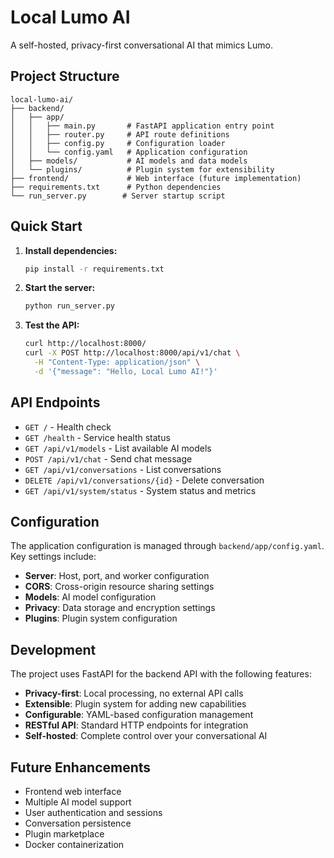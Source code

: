 # Local Lumo AI

A self-hosted, privacy-first conversational AI that mimics Lumo.

## Project Structure

```
local-lumo-ai/
├── backend/
│   ├── app/
│   │   ├── main.py       # FastAPI application entry point
│   │   ├── router.py     # API route definitions
│   │   ├── config.py     # Configuration loader
│   │   └── config.yaml   # Application configuration
│   ├── models/           # AI models and data models
│   └── plugins/          # Plugin system for extensibility
├── frontend/             # Web interface (future implementation)
├── requirements.txt      # Python dependencies
└── run_server.py        # Server startup script
```

## Quick Start

1. **Install dependencies:**
   ```bash
   pip install -r requirements.txt
   ```

2. **Start the server:**
   ```bash
   python run_server.py
   ```

3. **Test the API:**
   ```bash
   curl http://localhost:8000/
   curl -X POST http://localhost:8000/api/v1/chat \
     -H "Content-Type: application/json" \
     -d '{"message": "Hello, Local Lumo AI!"}'
   ```

## API Endpoints

- `GET /` - Health check
- `GET /health` - Service health status
- `GET /api/v1/models` - List available AI models
- `POST /api/v1/chat` - Send chat message
- `GET /api/v1/conversations` - List conversations
- `DELETE /api/v1/conversations/{id}` - Delete conversation
- `GET /api/v1/system/status` - System status and metrics

## Configuration

The application configuration is managed through `backend/app/config.yaml`. Key settings include:

- **Server**: Host, port, and worker configuration
- **CORS**: Cross-origin resource sharing settings
- **Models**: AI model configuration
- **Privacy**: Data storage and encryption settings
- **Plugins**: Plugin system configuration

## Development

The project uses FastAPI for the backend API with the following features:

- **Privacy-first**: Local processing, no external API calls
- **Extensible**: Plugin system for adding new capabilities
- **Configurable**: YAML-based configuration management
- **RESTful API**: Standard HTTP endpoints for integration
- **Self-hosted**: Complete control over your conversational AI

## Future Enhancements

- Frontend web interface
- Multiple AI model support
- User authentication and sessions
- Conversation persistence
- Plugin marketplace
- Docker containerization
